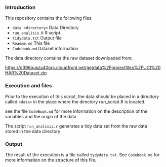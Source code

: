

### Introduction

This repository contains the following files

* `data	<directory>`	Data Directory
* `run_analisis.R`  	R script	
* `tidydata.txt`  	  Output file
* `Readme.md`  		    This file
* `Codebook.md`  	    Dataset information

The data directory contains the raw dataset downloaded from:

https://d396qusza40orc.cloudfront.net/getdata%2Fprojectfiles%2FUCI%20HAR%20Dataset.zip


### Execution and files


Prior to the execution of this script, the data should be placed in a directory called `<data>` in the place where the directory run_script.R is located.

see the file `CodeBook.md` for more information on the description of the variables and the origin of the data


The script `run_analisis.r` generates a tidy data set from the raw data stored in the data directory


### Output


The result of the execution is a file called `tydydata.txt`. See `Codebook.md` for more information on the structure of this file.
